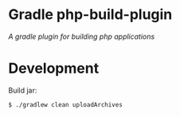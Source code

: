 # Gradle php-build-plugin

*A gradle plugin for building php applications*

# Development

Build jar:

```bash
$ ./gradlew clean uploadArchives
```